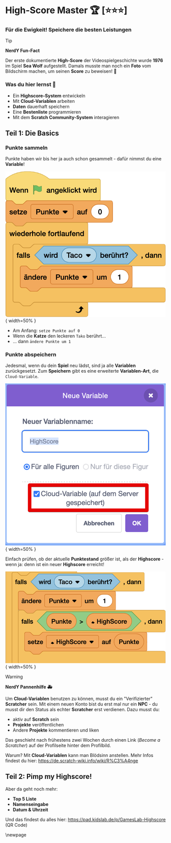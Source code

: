 # High-Score Master 🏆 [⭐⭐⭐]
### Für die Ewigkeit! Speichere die besten Leistungen

> [!TIP]
>
> **NerdY Fun-Fact**
>
> Der erste dokumentierte **High-Score** der Videospielgeschichte wurde **1976** im Spiel **Sea Wolf** aufgestellt. Damals musste man noch ein **Foto** vom Bildschirm machen, um seinen **Score** zu beweisen! 📸

### Was du hier lernst 🎯

- Ein **Highscore-System** entwickeln
- Mit **Cloud-Variablen** arbeiten
- **Daten** dauerhaft speichern
- Eine **Bestenliste** programmieren
- Mit dem **Scratch Community-System** interagieren

## Teil 1: Die Basics

### Punkte sammeln

Punkte haben wir bis her ja auch schon gesammelt - dafür nimmst du eine **Variable**!

![Programm Punkte](screenshots/07-punkte.png){ width=50% }

- Am Anfang: `setze Punkte auf 0`
- Wenn die **Katze** den leckeren `Tako` berührt...
- ... dann `ändere Punkte um 1`

### Punkte abspeichern

Jedesmal, wenn du dein **Spiel** neu lädst, sind ja alle **Variablen** zurückgesetzt. Zum **Speichern** gibt es eine erweiterte **Variablen-Art**, die `Cloud-Variable`. 

![Cloud Variablen](screenshots/07-cloud-var.png){ width=50% }


Einfach prüfen, ob der aktuelle **Punktestand** größer ist, als der **Highscore** - wenn ja: denn ist ein neuer **Highscore** erreicht!

![Punkte Highscore](screenshots/07-punkte-high.png){ width=50% }





> [!WARNING]
>
> **NerdY Pannenhilfe 🚑**
>
> Um **Cloud-Variablen** benutzen zu können, musst du ein "Verifizierter" **Scratcher** sein. Mit einem neuen Konto bist du erst mal nur ein **NPC** - du musst dir den Status als echter **Scratcher** erst verdienen. Dazu musst du:
>
> - aktiv auf **Scratch** sein
> - **Projekte** veröffentlichen
> - Andere **Projekte** kommentieren und liken
>
>  Das geschieht nach frühestens zwei Wochen durch einen Link (*Become a Scratcher*) auf der Profilseite hinter dem Profilbild.
>
> Warum? Mit **Cloud-Variablen** kann man Blödsinn anstellen. Mehr Infos findest du hier: https://de.scratch-wiki.info/wiki/R%C3%A4nge

## Teil 2: Pimp my Highscore!

Aber da geht noch mehr:

- **Top 5 Liste**
- **Namenseingabe**
- **Datum & Uhrzeit**

Und das findest du alles hier: https://pad.kidslab.de/p/GamesLab-Highscore (QR Code)


\newpage